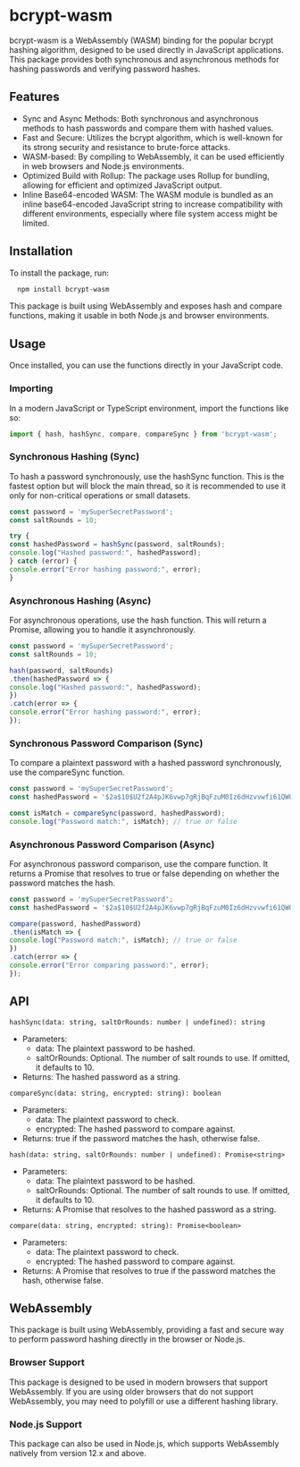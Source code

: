 # bcrypt-wasm
bcrypt-wasm is a WebAssembly (WASM) binding for the popular bcrypt hashing algorithm, designed to be used directly in JavaScript applications. This package provides both synchronous and asynchronous methods for hashing passwords and verifying password hashes.



## Features
* Sync and Async Methods: Both synchronous and asynchronous methods to hash passwords and compare them with hashed values.
* Fast and Secure: Utilizes the bcrypt algorithm, which is well-known for its strong security and resistance to brute-force attacks.
* WASM-based: By compiling to WebAssembly, it can be used efficiently in web browsers and Node.js environments.
* Optimized Build with Rollup: The package uses Rollup for bundling, allowing for efficient and optimized JavaScript output.
* Inline Base64-encoded WASM: The WASM module is bundled as an inline base64-encoded JavaScript string to increase compatibility with different environments, especially where file system access might be limited.

## Installation
To install the package, run:
```bash
  npm install bcrypt-wasm
```
This package is built using WebAssembly and exposes hash and compare functions, making it usable in both Node.js and browser environments.

## Usage
Once installed, you can use the functions directly in your JavaScript code.

### Importing
In a modern JavaScript or TypeScript environment, import the functions like so:

``` js
import { hash, hashSync, compare, compareSync } from 'bcrypt-wasm';
```
### Synchronous Hashing (Sync)
To hash a password synchronously, use the hashSync function. This is the fastest option but will block the main thread, so it is recommended to use it only for non-critical operations or small datasets.

```js
const password = 'mySuperSecretPassword';
const saltRounds = 10;

try {
const hashedPassword = hashSync(password, saltRounds);
console.log("Hashed password:", hashedPassword);
} catch (error) {
console.error("Error hashing password:", error);
}
```

### Asynchronous Hashing (Async)
For asynchronous operations, use the hash function. This will return a Promise, allowing you to handle it asynchronously.

``` js
const password = 'mySuperSecretPassword';
const saltRounds = 10;

hash(password, saltRounds)
.then(hashedPassword => {
console.log("Hashed password:", hashedPassword);
})
.catch(error => {
console.error("Error hashing password:", error);
});
```

### Synchronous Password Comparison (Sync)
To compare a plaintext password with a hashed password synchronously, use the compareSync function.

```js
const password = 'mySuperSecretPassword';
const hashedPassword = '$2a$10$U2f2A4pJK6vwp7gRjBqFzuM0Iz6dHzvvwfi61QWQW9Fe5CevahwSi';

const isMatch = compareSync(password, hashedPassword);
console.log("Password match:", isMatch); // true or false
```

### Asynchronous Password Comparison (Async)
For asynchronous password comparison, use the compare function. It returns a Promise that resolves to true or false depending on whether the password matches the hash.

```js
const password = 'mySuperSecretPassword';
const hashedPassword = '$2a$10$U2f2A4pJK6vwp7gRjBqFzuM0Iz6dHzvvwfi61QWQW9Fe5CevahwSi';

compare(password, hashedPassword)
.then(isMatch => {
console.log("Password match:", isMatch); // true or false
})
.catch(error => {
console.error("Error comparing password:", error);
});
```

## API
`hashSync(data: string, saltOrRounds: number | undefined): string`
* Parameters:
  * data: The plaintext password to be hashed.
  * saltOrRounds: Optional. The number of salt rounds to use. If omitted, it defaults to 10.
* Returns: The hashed password as a string.

`compareSync(data: string, encrypted: string): boolean`
* Parameters:
  * data: The plaintext password to check.
  * encrypted: The hashed password to compare against.
* Returns: true if the password matches the hash, otherwise false.

`hash(data: string, saltOrRounds: number | undefined): Promise<string>`
* Parameters:
  * data: The plaintext password to be hashed.
  * saltOrRounds: Optional. The number of salt rounds to use. If omitted, it defaults to 10.
* Returns: A Promise that resolves to the hashed password as a string.

`compare(data: string, encrypted: string): Promise<boolean>`
* Parameters:
  * data: The plaintext password to check.
  * encrypted: The hashed password to compare against.
* Returns: A Promise that resolves to true if the password matches the hash, otherwise false.

## WebAssembly
This package is built using WebAssembly, providing a fast and secure way to perform password hashing directly in the browser or Node.js.

### Browser Support
This package is designed to be used in modern browsers that support WebAssembly. If you are using older browsers that do not support WebAssembly, you may need to polyfill or use a different hashing library.

### Node.js Support
This package can also be used in Node.js, which supports WebAssembly natively from version 12.x and above.